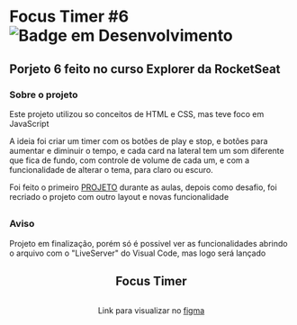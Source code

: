 # Focus Timer #6 </br> ![Badge em Desenvolvimento](http://img.shields.io/static/v1?label=STATUS&message=EM%20DESENVOLVIMENTO&color=GREEN&style=for-the-badge)

<h2>Porjeto 6 feito no curso Explorer da RocketSeat</h2>

<h3>Sobre o projeto</h3>

<p>Este projeto utilizou so conceitos de HTML e CSS, mas teve foco em JavaScript</p> 

<p>
  A ideia foi criar um timer com os botões de play e stop, e botões para aumentar e diminuir o tempo, e cada card na lateral tem um som diferente que fica de fundo,
  com controle de volume de cada um, e com a funcionalidade de alterar o tema, para claro ou escuro.
</p>

<p>
  Foi feito o primeiro <a href="https://www.figma.com/file/9bqfx4RXrabmS29BXwAu83/Explorer-Stage-05-Projeto-01-(Copy)?node-id=0%3A1" target="_blank">PROJETO</a> 
  durante as aulas, depois como desafio, foi recriado o projeto com outro layout e novas funcionalidade
</p>

##
<div>
  <h3>Aviso</h3>
  <p>Projeto em finalização, porém só é possivel ver as funcionalidades abrindo o arquivo com o "LiveServer" do Visual Code, mas logo será lançado</p>
</div>

<div align="center">
  <h2 >Focus Timer</h2>
  <img src="https://user-images.githubusercontent.com/91683433/194442587-5fb6ea01-7e1a-429a-9477-a52d8768952c.png" alt="">
  <p>Link para visualizar no <a href="https://www.figma.com/file/nlJJAVuGDc1tnDKqUW4FJA/Stage-05---Dark-Mode-FocusTimer/duplicate" target="_blank">figma</a></p>
</div>
